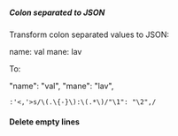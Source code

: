 ##### Colon separated to JSON
Transform colon separated values to JSON:

name: val
mane: lav

To:

"name": "val",
"mane": "lav",

    :'<,'>s/\(.\{-}\):\(.*\)/"\1": "\2",/

#### Delete empty lines
